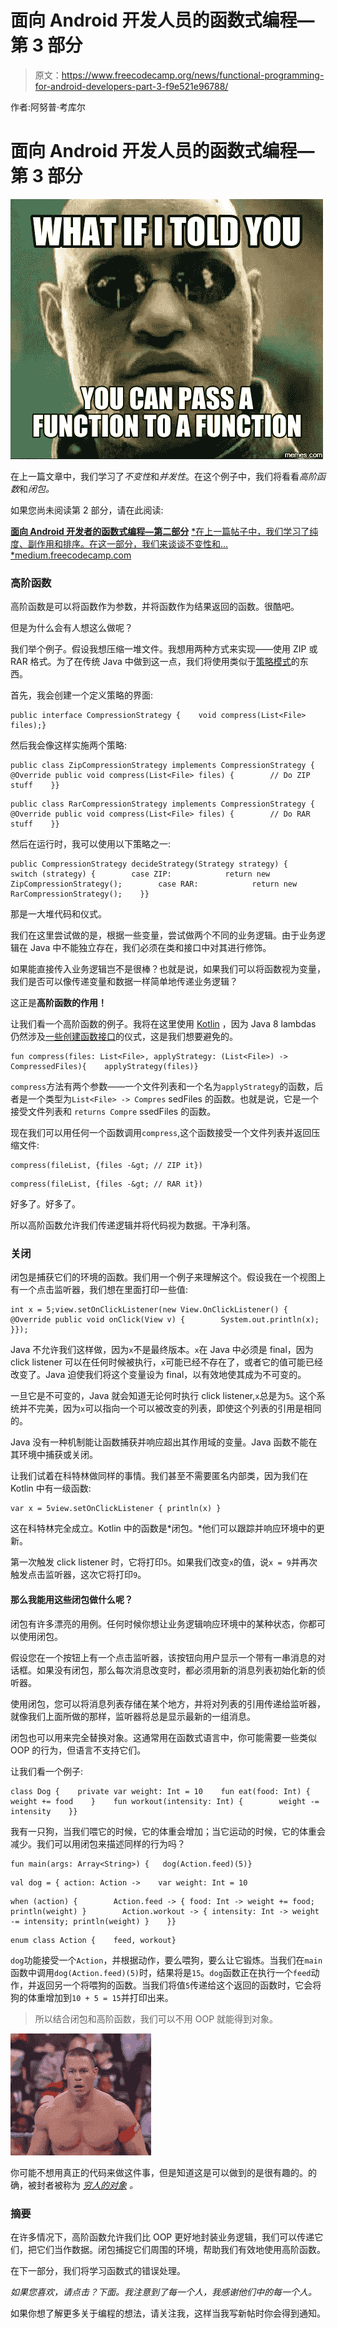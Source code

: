 # 面向 Android 开发人员的函数式编程—第 3 部分

> 原文：<https://www.freecodecamp.org/news/functional-programming-for-android-developers-part-3-f9e521e96788/>

作者:阿努普·考库尔

# 面向 Android 开发人员的函数式编程—第 3 部分

![E7XOleTvTpgFH6eK8m3DAnbSop2sMwY4SCqO](img/07cd1cd46e883874ada172ce0091327b.png)

在上一篇文章中，我们学习了*不变性*和*并发性*。在这个例子中，我们将看看*高阶函数*和*闭包。*

如果您尚未阅读第 2 部分，请在此阅读:

[**面向 Android 开发者的函数式编程—第二部分**](https://medium.freecodecamp.com/functional-programming-for-android-developers-part-2-5c0834669d1a)
[*在上一篇帖子中，我们学习了纯度、副作用和排序。在这一部分，我们来谈谈不变性和…*medium.freecodecamp.com](https://medium.freecodecamp.com/functional-programming-for-android-developers-part-2-5c0834669d1a)

### 高阶函数

高阶函数是可以将函数作为参数，并将函数作为结果返回的函数。很酷吧。

但是为什么会有人想这么做呢？

我们举个例子。假设我想压缩一堆文件。我想用两种方式来实现——使用 ZIP 或 RAR 格式。为了在传统 Java 中做到这一点，我们将使用类似于[策略模式](https://en.wikipedia.org/wiki/Strategy_pattern)的东西。

首先，我会创建一个定义策略的界面:

```
public interface CompressionStrategy {    void compress(List<File> files);}
```

然后我会像这样实施两个策略:

```
public class ZipCompressionStrategy implements CompressionStrategy {    @Override public void compress(List<File> files) {        // Do ZIP stuff    }}
```

```
public class RarCompressionStrategy implements CompressionStrategy {    @Override public void compress(List<File> files) {        // Do RAR stuff    }}
```

然后在运行时，我可以使用以下策略之一:

```
public CompressionStrategy decideStrategy(Strategy strategy) {    switch (strategy) {        case ZIP:            return new ZipCompressionStrategy();        case RAR:            return new RarCompressionStrategy();    }}
```

那是一大堆代码和仪式。

我们在这里尝试做的是，根据一些变量，尝试做两个不同的业务逻辑。由于业务逻辑在 Java 中不能独立存在，我们必须在类和接口中对其进行修饰。

如果能直接传入业务逻辑岂不是很棒？也就是说，如果我们可以将函数视为变量，我们是否可以像传递变量和数据一样简单地传递业务逻辑？

这正是**高阶函数的作用！**

让我们看一个高阶函数的例子。我将在这里使用 [Kotlin](https://kotlinlang.org/) ，因为 Java 8 lambdas 仍然涉及[一些创建函数接口](https://stackoverflow.com/a/13604748/1369222)的仪式，这是我们想要避免的。

```
fun compress(files: List<File>, applyStrategy: (List<File>) -> CompressedFiles){    applyStrategy(files)}
```

`compress`方法有两个参数——一个文件列表和一个名为`applyStrategy`的函数，后者是一个类型为`List<File> -> Compres` sedFiles 的函数。也就是说，它是一个接受文件列表和 `returns Compre` ssedFiles 的函数。

现在我们可以用任何一个函数调用`compress`,这个函数接受一个文件列表并返回压缩文件:

```
compress(fileList, {files -&gt; // ZIP it})
```

```
compress(fileList, {files -&gt; // RAR it})
```

好多了。好多了。

所以高阶函数允许我们传递逻辑并将代码视为数据。干净利落。

### 关闭

闭包是捕获它们的环境的函数。我们用一个例子来理解这个。假设我在一个视图上有一个点击监听器，我们想在里面打印一些值:

```
int x = 5;view.setOnClickListener(new View.OnClickListener() {    @Override public void onClick(View v) {        System.out.println(x);    }});
```

Java 不允许我们这样做，因为`x`不是最终版本。`x`在 Java 中必须是 final，因为 click listener 可以在任何时候被执行，`x`可能已经不存在了，或者它的值可能已经改变了。Java 迫使我们将这个变量设为 final，以有效地使其成为不可变的。

一旦它是不可变的，Java 就会知道无论何时执行 click listener,`x`总是为`5`。这个系统并不完美，因为`x`可以指向一个可以被改变的列表，即使这个列表的引用是相同的。

Java 没有一种机制能让函数捕获并响应超出其作用域的变量。Java 函数不能在其环境中捕获或关闭。

让我们试着在科特林做同样的事情。我们甚至不需要匿名内部类，因为我们在 Kotlin 中有一级函数:

```
var x = 5view.setOnClickListener { println(x) }
```

这在科特林完全成立。Kotlin 中的函数是*闭包。*他们可以跟踪并响应环境中的更新。

第一次触发 click listener 时，它将打印`5`。如果我们改变`x`的值，说`x = 9`并再次触发点击监听器，这次它将打印`9`。

#### 那么我能用这些闭包做什么呢？

闭包有许多漂亮的用例。任何时候你想让业务逻辑响应环境中的某种状态，你都可以使用闭包。

假设您在一个按钮上有一个点击监听器，该按钮向用户显示一个带有一串消息的对话框。如果没有闭包，那么每次消息改变时，都必须用新的消息列表初始化新的侦听器。

使用闭包，您可以将消息列表存储在某个地方，并将对列表的引用传递给监听器，就像我们上面所做的那样，监听器将总是显示最新的一组消息。

闭包也可以用来完全替换对象。这通常用在函数式语言中，你可能需要一些类似 OOP 的行为，但语言不支持它们。

让我们看一个例子:

```
class Dog {    private var weight: Int = 10    fun eat(food: Int) {        weight += food    }    fun workout(intensity: Int) {        weight -= intensity    }}
```

我有一只狗，当我们喂它的时候，它的体重会增加；当它运动的时候，它的体重会减少。我们可以用闭包来描述同样的行为吗？

```
fun main(args: Array<String>) {   dog(Action.feed)(5)}
```

```
val dog = { action: Action ->    var weight: Int = 10
```

```
when (action) {        Action.feed -> { food: Int -> weight += food; println(weight) }        Action.workout -> { intensity: Int -> weight -= intensity; println(weight) }    }}
```

```
enum class Action {    feed, workout}
```

`dog`功能接受一个`Action`，并根据动作，要么喂狗，要么让它锻炼。当我们在`main`函数中调用`dog(Action.feed)(5)`时，结果将是`15`。`dog`函数正在执行一个`feed`动作，并返回另一个将喂狗的函数。当我们将值`5`传递给这个返回的函数时，它会将狗的体重增加到`10 + 5 = 15`并打印出来。

> 所以结合闭包和高阶函数，我们可以不用 OOP 就能得到对象。

![3kHTFLmBq02uXvhIh4MNZingIOakRfXUKnNK](img/1df61ecd29afc0d7142b917daff14ab2.png)

你可能不想用真正的代码来做这件事，但是知道这是可以做到的是很有趣的。的确，被封者被称为 [*穷人的对象*](http://wiki.c2.com/?ClosuresAndObjectsAreEquivalent) *。*

### 摘要

在许多情况下，高阶函数允许我们比 OOP 更好地封装业务逻辑，我们可以传递它们，把它们当作数据。闭包捕捉它们周围的环境，帮助我们有效地使用高阶函数。

在下一部分，我们将学习函数式的错误处理。

*如果您喜欢，请点击？下面。我注意到了每一个人，我感谢他们中的每一个人。*

如果你想了解更多关于编程的想法，请关注我，这样当我写新帖时你会得到通知。